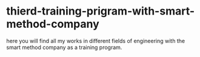 # thierd-training-prigram-with-smart-method-company
here you will find all my works in different fields of engineering with the smart method company as a training program. 
